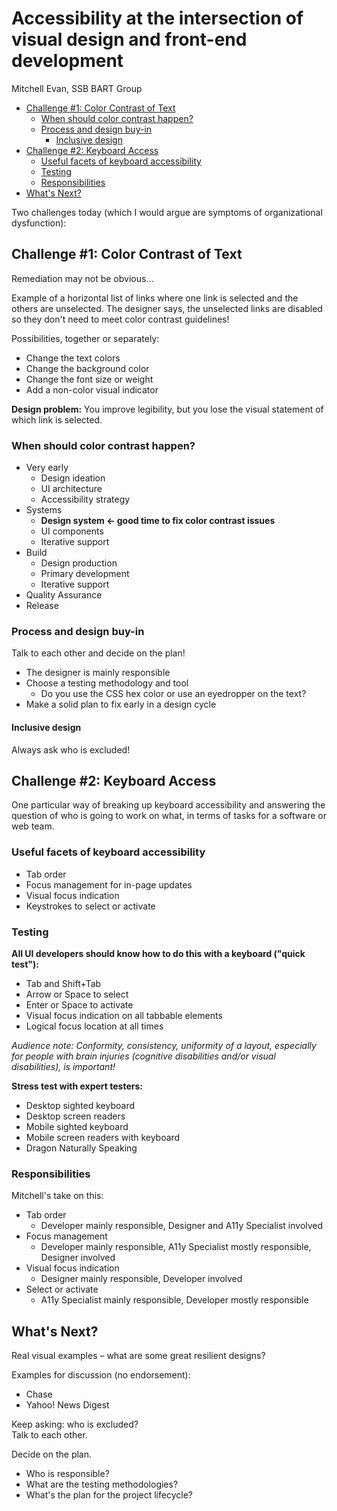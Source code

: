 # Accessibility at the intersection of visual design and front-end development

Mitchell Evan, SSB BART Group

* [Challenge #1: Color Contrast of Text](#challenge--1--color-contrast-of-text)
  * [When should color contrast happen?](#when-should-color-contrast-happen-)
  * [Process and design buy-in](#process-and-design-buy-in)
    * [Inclusive design](#inclusive-design)
* [Challenge #2: Keyboard Access](#challenge--2--keyboard-access)
  * [Useful facets of keyboard accessibility](#useful-facets-of-keyboard-accessibility)
  * [Testing](#testing)
  * [Responsibilities](#responsibilities)
* [What's Next?](#what-s-next-)

Two challenges today (which I would argue are symptoms of organizational dysfunction):

## Challenge #1: Color Contrast of Text

Remediation may not be obvious…

Example of a horizontal list of links where one link is selected and the others are unselected. The designer says, the unselected links are disabled so they don't need to meet color contrast guidelines!

Possibilities, together or separately:

* Change the text colors
* Change the background color
* Change the font size or weight
* Add a non-color visual indicator

**Design problem:** You improve legibility, but you lose the visual statement of which link is selected.

### When should color contrast happen?

* Very early
  * Design ideation
  * UI architecture
  * Accessibility strategy
* Systems
  * **Design system  ← good time to fix color contrast issues**
  * UI components
  * Iterative support
* Build
  * Design production
  * Primary development
  * Iterative support
* Quality Assurance
* Release

### Process and design buy-in

Talk to each other and decide on the plan!

* The designer is mainly responsible
* Choose a testing methodology and tool
  * Do you use the CSS hex color or use an eyedropper on the text?
* Make a solid plan to fix early in a design cycle

#### Inclusive design

Always ask who is excluded!

## Challenge #2: Keyboard Access

One particular way of breaking up keyboard accessibility and answering the question of who is going to work on what, in terms of tasks for a software or web team.

### Useful facets of keyboard accessibility

* Tab order
* Focus management for in-page updates
* Visual focus indication
* Keystrokes to select or activate

### Testing

**All UI developers should know how to do this with a keyboard ("quick test"):**

* Tab and Shift+Tab
* Arrow or Space to select
* Enter or Space to activate
* Visual focus indication on all tabbable elements
* Logical focus location at all times

*Audience note: Conformity, consistency, uniformity of a layout, especially for people with brain injuries (cognitive disabilities and/or visual disabilities), is important!*

**Stress test with expert testers:**

* Desktop sighted keyboard
* Desktop screen readers
* Mobile sighted keyboard
* Mobile screen readers with keyboard
* Dragon Naturally Speaking

### Responsibilities

Mitchell's take on this:

* Tab order
  * Developer mainly responsible, Designer and A11y Specialist involved
* Focus management
  * Developer mainly responsible, A11y Specialist mostly responsible, Designer involved
* Visual focus indication
  * Designer mainly responsible, Developer involved
* Select or activate
  * A11y Specialist mainly responsible, Developer mostly responsible

## What's Next?

Real visual examples – what are some great resilient designs?

Examples for discussion (no endorsement):

* Chase
* Yahoo! News Digest

Keep asking: who is excluded?  
Talk to each other.

Decide on the plan.

* Who is responsible?
* What are the testing methodologies?
* What's the plan for the project lifecycle?
